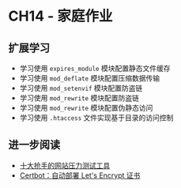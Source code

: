 # CH14 - 家庭作业

## 扩展学习

* 学习使用 `expires_module` 模块配置静态文件缓存
* 学习使用 `mod_deflate` 模块配置压缩数据传输
* 学习使用 `mod_setenvif` 模块配置防盗链
* 学习使用 `mod_rewrite` 模块配置防盗链
* 学习使用 `mod_rewrite` 模块配置伪静态访问
* 学习使用 `.htaccess` 文件实现基于目录的访问控制

## 进一步阅读

* [十大抢手的网站压力测试工具](http://blog.163.com/weiwenjuan_bj/blog/static/1403503362010621111052355/)
* [Certbot：自动部署 Let's Encrypt 证书](https://linuxtoy.org/archives/certbot.html)